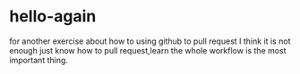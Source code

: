 # hello-again
for another exercise about how to using github to pull request
I think it is not enough just know how to pull request,learn the whole workflow is the most important thing.
